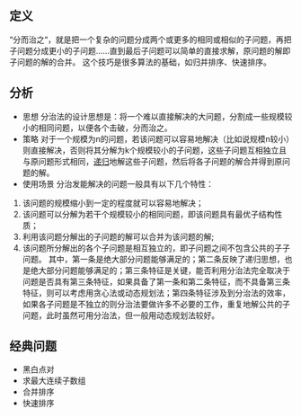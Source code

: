## 定义
“分而治之“，就是把一个复杂的问题分成两个或更多的相同或相似的子问题，再把子问题分成更小的子问题……直到最后子问题可以简单的直接求解，原问题的解即子问题的解的合并。
这个技巧是很多算法的基础，如归并排序、快速排序。
## 分析
* 思想
分治法的设计思想是：将一个难以直接解决的大问题，分割成一些规模较小的相同问题，以便各个击破，分而治之。
* 策略
对于一个规模为n的问题，若该问题可以容易地解决（比如说规模n较小）则直接解决，否则将其分解为k个规模较小的子问题，这些子问题互相独立且与原问题形式相同，[递归](https://cloud.tencent.com/developer/article/1356049)地解这些子问题，然后将各子问题的解合并得到原问题的解。
* 使用场景
分治发能解决的问题一般具有以下几个特性：
 1. 该问题的规模缩小到一定的程度就可以容易地解决；
 2. 该问题可以分解为若干个规模较小的相同问题，即该问题具有最优子结构性质；
 3. 利用该问题分解出的子问题的解可以合并为该问题的解;
 4. 该问题所分解出的各个子问题是相互独立的，即子问题之间不包含公共的子子问题。
其中，第一条是绝大部分问题能够满足的；第二条反映了递归思想，也是绝大部分问题能够满足的；第三条特征是关键，能否利用分治法完全取决于问题是否具有第三条特征，如果具备了第一条和第二条特征，而不具备第三条特征，则可以考虑用贪心法或动态规划法；第四条特征涉及到分治法的效率，如果各子问题是不独立的则分治法要做许多不必要的工作，重复地解公共的子问题，此时虽然可用分治法，但一般用动态规划法较好。
## 经典问题
* 黑白点对
* 求最大连续子数组
* 合并排序
* 快速排序